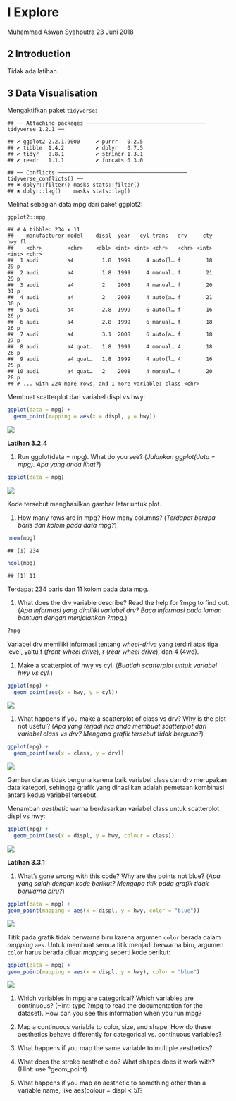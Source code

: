 I Explore
================
Muhammad Aswan Syahputra
23 Juni 2018

2 Introduction
--------------

Tidak ada latihan.

3 Data Visualisation
--------------------

Mengaktifkan paket `tidyverse`:

    ## ── Attaching packages ────────────────────────────────────── tidyverse 1.2.1 ──

    ## ✔ ggplot2 2.2.1.9000     ✔ purrr   0.2.5     
    ## ✔ tibble  1.4.2          ✔ dplyr   0.7.5     
    ## ✔ tidyr   0.8.1          ✔ stringr 1.3.1     
    ## ✔ readr   1.1.1          ✔ forcats 0.3.0

    ## ── Conflicts ───────────────────────────────────────── tidyverse_conflicts() ──
    ## ✖ dplyr::filter() masks stats::filter()
    ## ✖ dplyr::lag()    masks stats::lag()

Melihat sebagian data mpg dari paket ggplot2:

``` r
ggplot2::mpg
```

    ## # A tibble: 234 x 11
    ##    manufacturer model    displ  year   cyl trans   drv     cty   hwy fl   
    ##    <chr>        <chr>    <dbl> <int> <int> <chr>   <chr> <int> <int> <chr>
    ##  1 audi         a4         1.8  1999     4 auto(l… f        18    29 p    
    ##  2 audi         a4         1.8  1999     4 manual… f        21    29 p    
    ##  3 audi         a4         2    2008     4 manual… f        20    31 p    
    ##  4 audi         a4         2    2008     4 auto(a… f        21    30 p    
    ##  5 audi         a4         2.8  1999     6 auto(l… f        16    26 p    
    ##  6 audi         a4         2.8  1999     6 manual… f        18    26 p    
    ##  7 audi         a4         3.1  2008     6 auto(a… f        18    27 p    
    ##  8 audi         a4 quat…   1.8  1999     4 manual… 4        18    26 p    
    ##  9 audi         a4 quat…   1.8  1999     4 auto(l… 4        16    25 p    
    ## 10 audi         a4 quat…   2    2008     4 manual… 4        20    28 p    
    ## # ... with 224 more rows, and 1 more variable: class <chr>

Membuat scatterplot dari variabel displ vs hwy:

``` r
ggplot(data = mpg) + 
  geom_point(mapping = aes(x = displ, y = hwy))
```

![](I_explore_files/figure-markdown_github/unnamed-chunk-3-1.png)

**Latihan 3.2.4**

1.  Run ggplot(data = mpg). What do you see? (*Jalankan ggplot(data = mpg). Apa yang anda lihat?*)

``` r
ggplot(data = mpg)
```

![](I_explore_files/figure-markdown_github/unnamed-chunk-4-1.png)

Kode tersebut menghasilkan gambar latar untuk plot.

1.  How many rows are in mpg? How many columns? (*Terdapat berapa baris dan kolom pada data mpg?*)

``` r
nrow(mpg)
```

    ## [1] 234

``` r
ncol(mpg)
```

    ## [1] 11

Terdapat 234 baris dan 11 kolom pada data mpg.

1.  What does the drv variable describe? Read the help for ?mpg to find out. (*Apa informasi yang dimiliki variabel drv? Baca informasi pada laman bantuan dengan menjalankan ?mpg.*)

``` r
?mpg
```

Variabel drv memiliki informasi tentang *wheel-drive* yang terdiri atas tiga level, yaitu f (*front-wheel drive*), r (*rear wheel drive*), dan 4 (4wd).

1.  Make a scatterplot of hwy vs cyl. (*Buatlah scatterplot untuk variabel hwy vs cyl.*)

``` r
ggplot(mpg) +
  geom_point(aes(x = hwy, y = cyl))
```

![](I_explore_files/figure-markdown_github/unnamed-chunk-7-1.png)

1.  What happens if you make a scatterplot of class vs drv? Why is the plot not useful? (*Apa yang terjadi jika anda membuat scatterplot dari variabel class vs drv? Mengapa grafik tersebut tidak berguna?*)

``` r
ggplot(mpg) +
  geom_point(aes(x = class, y = drv))
```

![](I_explore_files/figure-markdown_github/unnamed-chunk-8-1.png)

Gambar diatas tidak berguna karena baik variabel class dan drv merupakan data kategori, sehingga grafik yang dihasilkan adalah pemetaan kombinasi antara kedua variabel tersebut.

Menambah *aesthetic* warna berdasarkan variabel class untuk scatterplot displ vs hwy:

``` r
ggplot(mpg) +
  geom_point(aes(x = displ, y = hwy, colour = class))
```

![](I_explore_files/figure-markdown_github/unnamed-chunk-9-1.png)

**Latihan 3.3.1**

1.  What’s gone wrong with this code? Why are the points not blue? (*Apa yang salah dengan kode berikut? Mengapa titik pada grafik tidak berwarna biru?*)

``` r
ggplot(data = mpg) + 
geom_point(mapping = aes(x = displ, y = hwy, color = "blue"))
```

![](I_explore_files/figure-markdown_github/unnamed-chunk-10-1.png)

Titik pada grafik tidak berwarna biru karena argumen `color` berada dalam *mapping* `aes`. Untuk membuat semua titik menjadi berwarna biru, argumen `color` harus berada diluar *mapping* seperti kode berikut:

``` r
ggplot(data = mpg) + 
geom_point(mapping = aes(x = displ, y = hwy), color = "blue")
```

![](I_explore_files/figure-markdown_github/unnamed-chunk-11-1.png)

1.  Which variables in mpg are categorical? Which variables are continuous? (Hint: type ?mpg to read the documentation for the dataset). How can you see this information when you run mpg?

2.  Map a continuous variable to color, size, and shape. How do these aesthetics behave differently for categorical vs. continuous variables?

3.  What happens if you map the same variable to multiple aesthetics?

4.  What does the stroke aesthetic do? What shapes does it work with? (Hint: use ?geom\_point)

5.  What happens if you map an aesthetic to something other than a variable name, like aes(colour = displ &lt; 5)?
